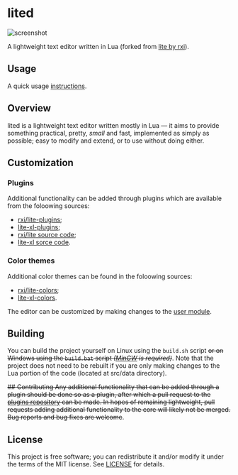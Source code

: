 # lited
![screenshot](https://user-images.githubusercontent.com/3920290/81471642-6c165880-91ea-11ea-8cd1-fae7ae8f0bc4.png)

A lightweight text editor written in Lua (forked from [lite by rxi](https://github.com/rxi/lite)).

## Usage
A quick usage [instructions](https://github.com/rxi/lite-plugins).

## Overview
lited is a lightweight text editor written mostly in Lua — it aims to provide
something practical, pretty, *small* and fast, implemented as simply as
possible; easy to modify and extend, or to use without doing either.

## Customization
### Plugins
Additional functionality can be added through plugins which are available from
the foloowing sources:
- [rxi/lite-plugins](https://github.com/rxi/lite-plugins);
- [lite-xl-plugins](https://github.com/lite-xl/lite-xl-plugins);
- [rxi/lite source code](https://github.com/rxi/lite/tree/master/data/plugins);
- [lite-xl sorce code](https://github.com/lite-xl/lite-xl/tree/master/data/plugins).

### Color themes
Additional color themes can be found in the foloowing sources:
- [rxi/lite-colors](https://github.com/rxi/lite-colors);
- [lite-xl-colors](https://github.com/lite-xl/lite-xl-colors).

The editor can be customized by making changes to the
[user module](data/user/init.lua).

## Building
You can build the project yourself on Linux using the `build.sh` script
~~or on Windows using the `build.bat` script *([MinGW](https://nuwen.net/mingw.html) is required)*~~.
Note that the project does not need to be rebuilt if you are only making changes
to the Lua portion of the code (located at src/data directory).

~~## Contributing
Any additional functionality that can be added through a plugin should be done
so as a plugin, after which a pull request to the
[plugins repository](https://github.com/rxi/lite-plugins) can be made. In hopes
of remaining lightweight, pull requests adding additional functionality to the
core will likely not be merged. Bug reports and bug fixes are welcome~~.

## License
This project is free software; you can redistribute it and/or modify it under
the terms of the MIT license. See [LICENSE](LICENSE) for details.
